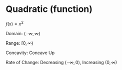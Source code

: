 # Quadratic (function)

$f(x) = x^2$

Domain: $(-\infty,\infty)$

Range: $[0,\infty)$

Concavity: Concave Up

Rate of Change: Decreasing $(-\infty,0)$, Increasing $(0,\infty)$
